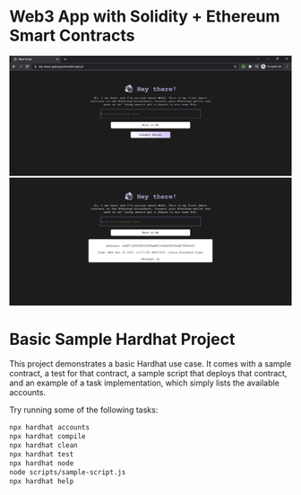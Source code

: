# Web3 App with Solidity + Ethereum Smart Contracts
![app-view](https://github.com/JanviNandre/my-wave-space/blob/master/assets/app-view.png)
![1-app-view](https://github.com/JanviNandre/my-wave-space/blob/master/assets/1-app-view.png)

# Basic Sample Hardhat Project

This project demonstrates a basic Hardhat use case. It comes with a sample contract, a test for that contract, a sample script that deploys that contract, and an example of a task implementation, which simply lists the available accounts.

Try running some of the following tasks:

```shell
npx hardhat accounts
npx hardhat compile
npx hardhat clean
npx hardhat test
npx hardhat node
node scripts/sample-script.js
npx hardhat help
```
